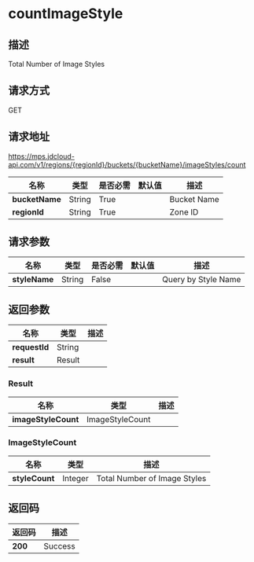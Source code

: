 # countImageStyle


## 描述
Total Number of Image Styles

## 请求方式
GET

## 请求地址
https://mps.jdcloud-api.com/v1/regions/{regionId}/buckets/{bucketName}/imageStyles/count

|名称|类型|是否必需|默认值|描述|
|---|---|---|---|---|
|**bucketName**|String|True| |Bucket Name|
|**regionId**|String|True| |Zone ID|

## 请求参数
|名称|类型|是否必需|默认值|描述|
|---|---|---|---|---|
|**styleName**|String|False| |Query by Style Name|


## 返回参数
|名称|类型|描述|
|---|---|---|
|**requestId**|String| |
|**result**|Result| |

### Result
|名称|类型|描述|
|---|---|---|
|**imageStyleCount**|ImageStyleCount| |
### ImageStyleCount
|名称|类型|描述|
|---|---|---|
|**styleCount**|Integer|Total Number of Image Styles|

## 返回码
|返回码|描述|
|---|---|
|**200**|Success|
